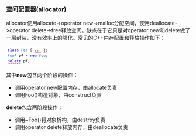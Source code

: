 ### 空间配置器(allocator)

allocator使用allocate->operator new->malloc分配空间，使用deallocate->operator delete->free释放空间。缺点在于它只是对operator new和delete做了一层封装，没有效率上的强化。常见的C++内存配置和释放操作如下：

<img src="C++ STL源码剖析.assets/image-20200914110943519.png" alt="image-20200914110943519" style="zoom:50%;" />

其中**new**包含两个阶段的操作：

- 调用operator new配置内存，由allocate负责
- 调用Foo()构造对象，由construct负责

**delete**包含两阶段操作：

- 调用~Foo()将对象析构，由destroy负责
- 调用operator delete释放内存，由deallocate负责



